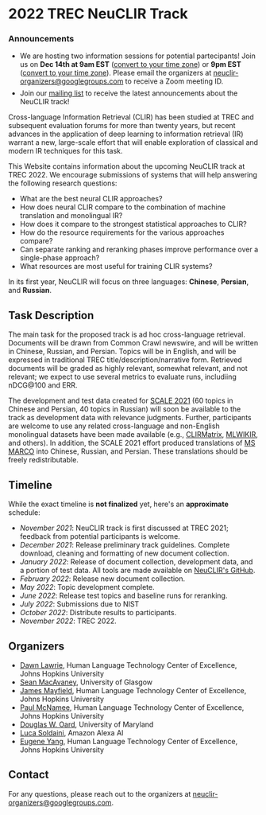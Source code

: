 # 2022 TREC NeuCLIR Track

<div id='mailing-list-banner'>
    <div id='inner-banner'>
    <h3 id='mailing-list-title'>Announcements</h3>
    <ul id='mailing-list-items'>
    <li>We are hosting two information sessions for potential partecipants! Join us on <b>Dec 14th at 9am EST</b> (<a href='https://dateful.com/eventlink/1346891686'>convert to your time zone</a>) or <b>9pm EST</b> (<a href='https://dateful.com/eventlink/2344208524'>convert to your time zone</a>). Please email the organizers at <a href='mailto:neuclir-organizers@googlegroups.com'>neuclir-organizers@googlegroups.com</a> to receive a Zoom meeting ID.</li>
    <div style='margin-bottom: .5em'></div>
    <li>Join our <a href='https://groups.google.com/g/neuclir-participants'>mailing list</a> to receive the latest announcements about the NeuCLIR track!</li>
    </ul>
    </div>
</div>

Cross-language Information Retrieval (CLIR) has been studied at TREC and subsequent evaluation forums for more than twenty years, but recent advances in the application of deep learning to information retrieval (IR) warrant a new, large-scale effort that will enable exploration of classical and modern IR techniques for this task.

This Website contains information about the upcoming NeuCLIR track at TREC 2022. We encourage submissions of systems that will help answering the following research questions:

- What are the best neural CLIR approaches?
- How does neural CLIR compare to the combination of machine translation and monolingual IR?
- How does it compare to the strongest statistical approaches to CLIR?
- How do the resource requirements for the various approaches compare?
- Can separate ranking and reranking phases improve performance over a single-phase approach?
- What resources are most useful for training CLIR systems?

In its first year, NeuCLIR will focus on three languages: **Chinese**, **Persian**, and **Russian**.

## Task Description

The main task for the proposed track is ad hoc cross-language retrieval. Documents will be drawn from Common Crawl newswire, and will be written in Chinese, Russian, and Persian. Topics will be in English, and will be expressed in traditional TREC title/description/narrative form. Retrieved documents will be graded as highly relevant, somewhat relevant, and not relevant; we expect to use several metrics to evaluate runs, includiing nDCG@100 and ERR.

The development and test data created for [SCALE 2021](https://hltcoe.jhu.edu/research/scale/scale-2021/) (60 topics in Chinese and Persian, 40 topics in Russian) will soon be available to the track as development data with relevance judgments. Further, participants are welcome to use any related cross-language and non-English monolingual datasets have been made available (e.g., [CLIRMatrix](https://aclanthology.org/2020.emnlp-main.340/), [MLWIKIR](https://github.com/getalp/wikIR), and others). In addition, the SCALE 2021 effort produced translations of [MS MARCO](https://microsoft.github.io/msmarco/) into Chinese, Russian, and Persian. These translations should be freely redistributable.

## Timeline

While the exact timeline is **not finalized** yet, here's an **approximate** schedule:

- *November 2021*: NeuCLIR track is first discussed at TREC 2021; feedback from potential participants is welcome.
- *December 2021*: Release preliminary track guidelines. Complete download, cleaning and formatting of new document collection.
- *January 2022*: Release of document collection, development data, and a portion of test data. All tools are made available on [NeuCLIR's GitHub](https://github.com/NeuCLIR).
- *February 2022*: Release new document collection.
- *May 2022*: Topic development complete.
- *June 2022*: Release test topics and baseline runs for reranking.
- *July 2022*: Submissions due to NIST
- *October 2022*: Distribute results to participants.
- *November 2022*: TREC 2022.

## Organizers

- [Dawn Lawrie](https://hltcoe.jhu.edu/researcher/dawn-lawrie/), Human Language Technology Center of Excellence, Johns Hopkins University
- [Sean MacAvaney](https://macavaney.us/), University of Glasgow
- [James Mayfield](https://hltcoe.jhu.edu/researcher/james-mayfield/), Human Language Technology Center of Excellence, Johns Hopkins University
- [Paul McNamee](https://pmcnamee.net/), Human Language Technology Center of Excellence, Johns Hopkins University
- [Douglas W. Oard](https://ischool.umd.edu/about/directory/douglas-w-oard), University of Maryland
- [Luca Soldaini](https://soldaini.net), Amazon Alexa AI
- [Eugene Yang](https://www.eugene.zone/), Human Language Technology Center of Excellence, Johns Hopkins University

## Contact

For any questions, please reach out to the organizers at [neuclir-organizers@googlegroups.com](mailto:neuclir-organizers@googlegroups.com).
